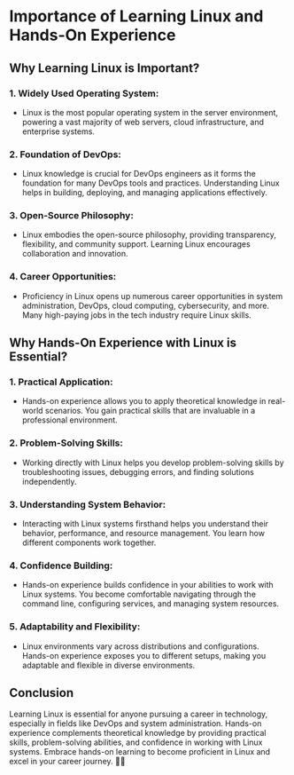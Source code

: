 
# Importance of Learning Linux and Hands-On Experience

## Why Learning Linux is Important?

### 1. Widely Used Operating System:
   - Linux is the most popular operating system in the server environment, powering a vast majority of web servers, cloud infrastructure, and enterprise systems.

### 2. Foundation of DevOps:
   - Linux knowledge is crucial for DevOps engineers as it forms the foundation for many DevOps tools and practices. Understanding Linux helps in building, deploying, and managing applications effectively.

### 3. Open-Source Philosophy:
   - Linux embodies the open-source philosophy, providing transparency, flexibility, and community support. Learning Linux encourages collaboration and innovation.

### 4. Career Opportunities:
   - Proficiency in Linux opens up numerous career opportunities in system administration, DevOps, cloud computing, cybersecurity, and more. Many high-paying jobs in the tech industry require Linux skills.

## Why Hands-On Experience with Linux is Essential?

### 1. Practical Application:
   - Hands-on experience allows you to apply theoretical knowledge in real-world scenarios. You gain practical skills that are invaluable in a professional environment.

### 2. Problem-Solving Skills:
   - Working directly with Linux helps you develop problem-solving skills by troubleshooting issues, debugging errors, and finding solutions independently.

### 3. Understanding System Behavior:
   - Interacting with Linux systems firsthand helps you understand their behavior, performance, and resource management. You learn how different components work together.

### 4. Confidence Building:
   - Hands-on experience builds confidence in your abilities to work with Linux systems. You become comfortable navigating through the command line, configuring services, and managing system resources.

### 5. Adaptability and Flexibility:
   - Linux environments vary across distributions and configurations. Hands-on experience exposes you to different setups, making you adaptable and flexible in diverse environments.

## Conclusion

Learning Linux is essential for anyone pursuing a career in technology, especially in fields like DevOps and system administration. Hands-on experience complements theoretical knowledge by providing practical skills, problem-solving abilities, and confidence in working with Linux systems. Embrace hands-on learning to become proficient in Linux and excel in your career journey. 🐧🚀
